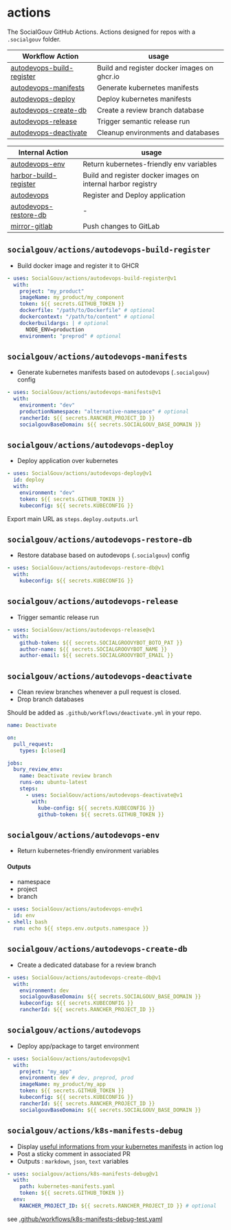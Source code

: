 # actions

The SocialGouv GitHub Actions. Actions designed for repos with a `.socialgouv` folder.

| Workflow Action                                                          | usage                                                        | 
| ------------------------------------------------------------------------ | ------------------------------------------------------------ | 
| [autodevops-build-register](#socialgouvactionsautodevops-build-register) | Build and register docker images on ghcr.io                  | 
| [autodevops-manifests](#socialgouvactionsautodevops-manifests)           | Generate kubernetes manifests                                | 
| [autodevops-deploy](#socialgouvactionsautodevops-deploy)                 | Deploy kubernetes manifests                                  | 
| [autodevops-create-db](#socialgouvactionsautodevops-create-db)           | Create a review branch database                              | 
| [autodevops-release](#socialgouvactionsautodevops-release)               | Trigger semantic release run                                 |
| [autodevops-deactivate](#socialgouvactionsautodevops-deactivate)         | Cleanup environments and databases                           | 

| Internal Action                                                          | usage                                                        | 
| ------------------------------------------------------------------------ | ------------------------------------------------------------ | 
| [autodevops-env](#socialgouvactionsautodevops-env)                       | Return kubernetes-friendly env variables                     | 
| [harbor-build-register](#socialgouvactionsharbor-build-register)         | Build and register docker images on internal harbor registry | 
| [autodevops](#socialgouvactionsautodevops)                               | Register and Deploy application                              | 
| [autodevops-restore-db](#socialgouvactionsautodevops-restore-db)         | -                                                            | 
| [mirror-gitlab](#socialgouvactionsmirror-gitlab)                         | Push changes to GitLab                                       |


## `socialgouv/actions/autodevops-build-register`

- Build docker image and register it to GHCR

```yaml
- uses: SocialGouv/actions/autodevops-build-register@v1
  with:
    project: "my_product"
    imageName: my_product/my_component
    token: ${{ secrets.GITHUB_TOKEN }}
    dockerfile: "/path/to/Dockerfile" # optional
    dockercontext: "/path/to/content" # optional
    dockerbuildargs: | # optional
      NODE_ENV=production
    environment: "preprod" # optional

```

## `socialgouv/actions/autodevops-manifests`

- Generate kubernetes manifests based on autodevops (`.socialgouv`) config

```yaml
- uses: SocialGouv/actions/autodevops-manifests@v1
  with:
    environment: "dev"
    productionNamespace: "alternative-namespace" # optional
    rancherId: ${{ secrets.RANCHER_PROJECT_ID }}
    socialgouvBaseDomain: ${{ secrets.SOCIALGOUV_BASE_DOMAIN }}
```

## `socialgouv/actions/autodevops-deploy`

- Deploy application over kubernetes

```yaml
- uses: SocialGouv/actions/autodevops-deploy@v1
  id: deploy
  with:
    environment: "dev"
    token: ${{ secrets.GITHUB_TOKEN }}
    kubeconfig: ${{ secrets.KUBECONFIG }}
```

Export main URL as `steps.deploy.outputs.url`

## `socialgouv/actions/autodevops-restore-db`

- Restore database based on autodevops (`.socialgouv`) config

```yaml
- uses: SocialGouv/actions/autodevops-restore-db@v1
  with:
    kubeconfig: ${{ secrets.KUBECONFIG }}
```

## `socialgouv/actions/autodevops-release`

- Trigger semantic release run

```yaml
- uses: SocialGouv/actions/autodevops-release@v1
  with:
    github-token: ${{ secrets.SOCIALGROOVYBOT_BOTO_PAT }}
    author-name: ${{ secrets.SOCIALGROOVYBOT_NAME }}
    author-email: ${{ secrets.SOCIALGROOVYBOT_EMAIL }}
```

## `socialgouv/actions/autodevops-deactivate`

- Clean review branches whenever a pull request is closed.
- Drop branch databases

Should be added as `.github/workflows/deactivate.yml` in your repo.

```yaml
name: Deactivate

on:
  pull_request:
    types: [closed]

jobs:
  bury_review_env:
    name: Deactivate review branch
    runs-on: ubuntu-latest
    steps:
      - uses: SocialGouv/actions/autodevops-deactivate@v1
        with:
          kube-config: ${{ secrets.KUBECONFIG }}
          github-token: ${{ secrets.GITHUB_TOKEN }}
```

## `socialgouv/actions/autodevops-env`

- Return kubernetes-friendly environment variables

#### Outputs

 - namespace
 - project
 - branch

```yaml
- uses: SocialGouv/actions/autodevops-env@v1
  id: env
- shell: bash
  run: echo ${{ steps.env.outputs.namespace }}
```

## `socialgouv/actions/autodevops-create-db`

- Create a dedicated database for a review branch

```yaml
- uses: SocialGouv/actions/autodevops-create-db@v1
  with:
    environment: dev
    socialgouvBaseDomain: ${{ secrets.SOCIALGOUV_BASE_DOMAIN }}
    kubeconfig: ${{ secrets.KUBECONFIG }}
    rancherId: ${{ secrets.RANCHER_PROJECT_ID }}
```


## `socialgouv/actions/autodevops`

- Deploy app/package to target environment

```yaml
- uses: SocialGouv/actions/autodevops@v1
  with:
    project: "my_app"
    environment: dev # dev, preprod, prod
    imageName: my_product/my_app
    token: ${{ secrets.GITHUB_TOKEN }}
    kubeconfig: ${{ secrets.KUBECONFIG }}
    rancherId: ${{ secrets.RANCHER_PROJECT_ID }}
    socialgouvBaseDomain: ${{ secrets.SOCIALGOUV_BASE_DOMAIN }}
```


## `socialgouv/actions/k8s-manifests-debug`

- Display [useful informations from your kubernetes manifests](https://github.com/SocialGouv/sre-tools/tree/master/packages/parse-manifests) in action log
- Post a sticky comment in associated PR
- Outputs : `markdown`, `json`, `text` variables

```yaml
- uses: socialgouv/actions/k8s-manifests-debug@v1
  with:
    path: kubernetes-manifests.yaml
    token: ${{ secrets.GITHUB_TOKEN }}
  env:
    RANCHER_PROJECT_ID: ${{ secrets.RANCHER_PROJECT_ID }} # optional
```

see [.github/workflows/k8s-manifests-debug-test.yaml](.github/workflows/k8s-manifests-debug-test.yaml)
